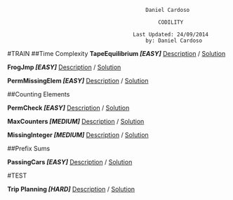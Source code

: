 	
	
												Daniel Cardoso
							
													CODILITY
							
											Last Updated: 24/09/2014
												by: Daniel Cardoso
		

#TRAIN
##Time Complexity
__TapeEquilibrium *[EASY]*__		[Description](descriptions/tape.md) / [Solution](Codility/src/train/time_complexity/TapeEquilibrium.java)

__FrogJmp *[EASY]*__				[Description](descriptions/frog.md) / [Solution](Codility/src/train/time_complexity/FrogJmp.java)

__PermMissingElem *[EASY]*__		[Description](descriptions/permmissingelem.md) / [Solution](Codility/src/train/time_complexity/PermMissingElem.java)

##Counting Elements

__PermCheck *[EASY]*__				[Description](descriptions/permcheck.md) / [Solution](Codility/src/train/counting_elements/PermCheck.java)

__MaxCounters *[MEDIUM]*__			[Description](descriptions/maxcounters.md) / [Solution](Codility/src/train/counting_elements/MaxCounters.java)

__MissingInteger *[MEDIUM]*__			[Description](descriptions/missingint.md) / [Solution](Codility/src/train/counting_elements/MissingInteger.java)

##Prefix Sums

__PassingCars *[EASY]*__			[Description](descriptions/passingcars.md) / [Solution](Codility/src/train/prefix_sums/PassingCars.java)

#TEST

__Trip Planning *[HARD]*__			[Description](descriptions/tripplanning.md) / [Solution](Codility/src/test/TripPlanning.java)
